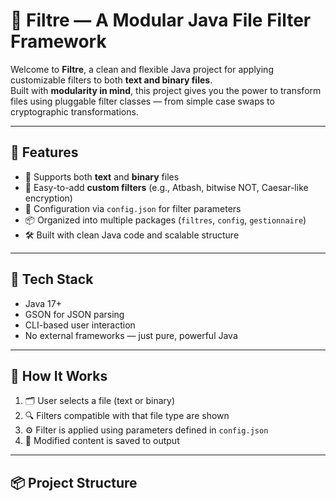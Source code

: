 # 🧪 Filtre — A Modular Java File Filter Framework

Welcome to **Filtre**, a clean and flexible Java project for applying customizable filters to both **text and binary files**.  
Built with **modularity in mind**, this project gives you the power to transform files using pluggable filter classes — from simple case swaps to cryptographic transformations.  

---

## 🚀 Features

- 📁 Supports both **text** and **binary** files
- 🧩 Easy-to-add **custom filters** (e.g., Atbash, bitwise NOT, Caesar-like encryption)
- 🔧 Configuration via `config.json` for filter parameters
- 📦 Organized into multiple packages (`filtres`, `config`, `gestionnaire`)
- 🛠️ Built with clean Java code and scalable structure

---

## 🧰 Tech Stack

- Java 17+  
- GSON for JSON parsing  
- CLI-based user interaction  
- No external frameworks — just pure, powerful Java

---

## 🧪 How It Works

1. 🗂 User selects a file (text or binary)
2. 🔍 Filters compatible with that file type are shown
3. ⚙️ Filter is applied using parameters defined in `config.json`
4. 💾 Modified content is saved to output

---

## 📦 Project Structure

